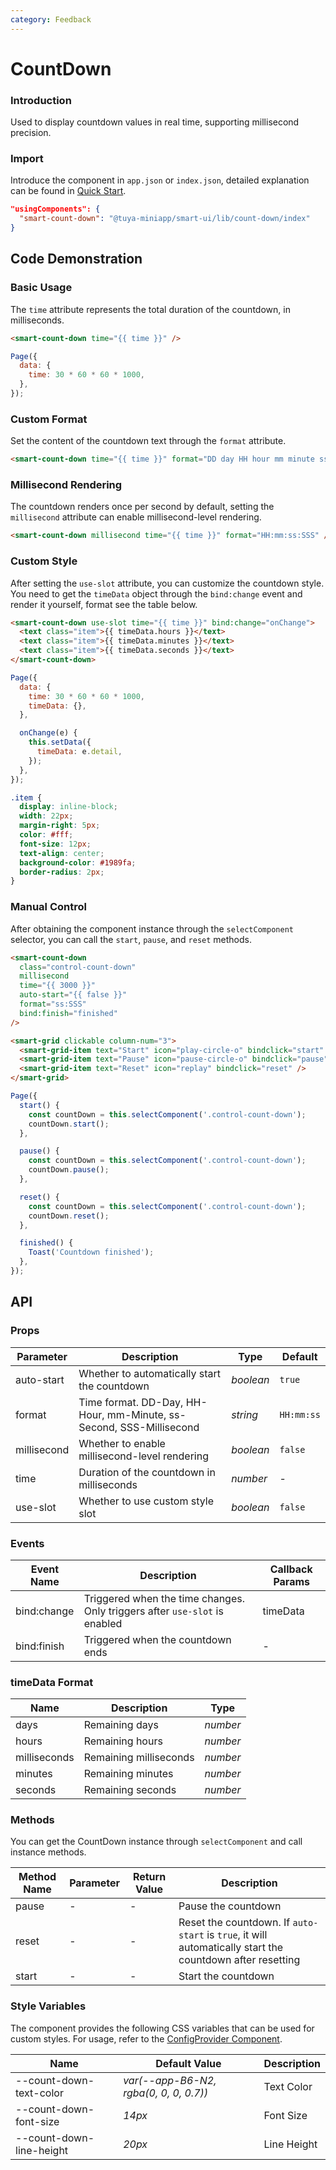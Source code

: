 ```yaml
---
category: Feedback
---
```


# CountDown

### Introduction

Used to display countdown values in real time, supporting millisecond precision.

### Import

Introduce the component in `app.json` or `index.json`, detailed explanation can be found in [Quick Start](/material/smartui?comId=help-getting-started&appType=miniapp).

```json
"usingComponents": {
  "smart-count-down": "@tuya-miniapp/smart-ui/lib/count-down/index"
}
```

## Code Demonstration

### Basic Usage

The `time` attribute represents the total duration of the countdown, in milliseconds.

```html
<smart-count-down time="{{ time }}" />
```

```js
Page({
  data: {
    time: 30 * 60 * 60 * 1000,
  },
});
```

### Custom Format

Set the content of the countdown text through the `format` attribute.

```html
<smart-count-down time="{{ time }}" format="DD day HH hour mm minute ss seconds" />
```

### Millisecond Rendering

The countdown renders once per second by default, setting the `millisecond` attribute can enable millisecond-level rendering.

```html
<smart-count-down millisecond time="{{ time }}" format="HH:mm:ss:SSS" />
```

### Custom Style

After setting the `use-slot` attribute, you can customize the countdown style. You need to get the `timeData` object through the `bind:change` event and render it yourself, format see the table below.

```html
<smart-count-down use-slot time="{{ time }}" bind:change="onChange">
  <text class="item">{{ timeData.hours }}</text>
  <text class="item">{{ timeData.minutes }}</text>
  <text class="item">{{ timeData.seconds }}</text>
</smart-count-down>
```

```js
Page({
  data: {
    time: 30 * 60 * 60 * 1000,
    timeData: {},
  },

  onChange(e) {
    this.setData({
      timeData: e.detail,
    });
  },
});
```

```css
.item {
  display: inline-block;
  width: 22px;
  margin-right: 5px;
  color: #fff;
  font-size: 12px;
  text-align: center;
  background-color: #1989fa;
  border-radius: 2px;
}
```

### Manual Control

After obtaining the component instance through the `selectComponent` selector, you can call the `start`, `pause`, and `reset` methods.

```html
<smart-count-down
  class="control-count-down"
  millisecond
  time="{{ 3000 }}"
  auto-start="{{ false }}"
  format="ss:SSS"
  bind:finish="finished"
/>

<smart-grid clickable column-num="3">
  <smart-grid-item text="Start" icon="play-circle-o" bindclick="start" />
  <smart-grid-item text="Pause" icon="pause-circle-o" bindclick="pause" />
  <smart-grid-item text="Reset" icon="replay" bindclick="reset" />
</smart-grid>
```

```js
Page({
  start() {
    const countDown = this.selectComponent('.control-count-down');
    countDown.start();
  },

  pause() {
    const countDown = this.selectComponent('.control-count-down');
    countDown.pause();
  },

  reset() {
    const countDown = this.selectComponent('.control-count-down');
    countDown.reset();
  },

  finished() {
    Toast('Countdown finished');
  },
});
```

## API

### Props

| Parameter   | Description                                  | Type      | Default     |
| ----------- | -------------------------------------------- | --------- | ----------- |
| auto-start  | Whether to automatically start the countdown | _boolean_ | `true`      |
| format      | Time format. DD-Day, HH-Hour, mm-Minute, ss-Second, SSS-Millisecond | _string_   | `HH:mm:ss`  |
| millisecond | Whether to enable millisecond-level rendering | _boolean_ | `false`     |
| time        | Duration of the countdown in milliseconds    | _number_  | -           |
| use-slot    | Whether to use custom style slot             | _boolean_ | `false`     |

### Events

| Event Name  | Description                                 | Callback Params |
| ----------- | ------------------------------------------- | --------------- |
| bind:change | Triggered when the time changes. Only triggers after `use-slot` is enabled | timeData        |
| bind:finish | Triggered when the countdown ends           | -               |

### timeData Format

| Name         | Description  | Type     |
| ------------ | ------------ | -------- |
| days         | Remaining days     | _number_ |
| hours        | Remaining hours    | _number_ |
| milliseconds | Remaining milliseconds | _number_ |
| minutes      | Remaining minutes  | _number_ |
| seconds      | Remaining seconds  | _number_ |

### Methods

You can get the CountDown instance through `selectComponent` and call instance methods.

| Method Name | Parameter | Return Value | Description                                          |
| ----------- | --------- | ------------ | ---------------------------------------------------- |
| pause       | -         | -            | Pause the countdown                                  |
| reset       | -         | -            | Reset the countdown. If `auto-start` is `true`, it will automatically start the countdown after resetting |
| start       | -         | -            | Start the countdown                                  |

### Style Variables

The component provides the following CSS variables that can be used for custom styles. For usage, refer to the [ConfigProvider Component](/material/smartui?comId=config-provider&appType=miniapp).

| Name                          | Default Value                             | Description |
| ----------------------------- | ----------------------------------------- | ----------- |
| --count-down-text-color | _var(--app-B6-N2, rgba(0, 0, 0, 0.7))_ | Text Color |
| --count-down-font-size | _14px_ | Font Size |
| --count-down-line-height | _20px_ | Line Height |
